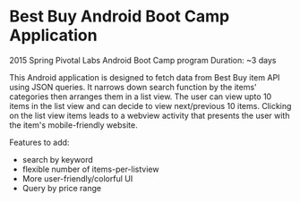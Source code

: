 # Best Buy Android Boot Camp Application

2015 Spring
Pivotal Labs Android Boot Camp program
Duration: ~3 days


This Android application is designed to fetch data from Best Buy item API using JSON queries.
It narrows down search function by the items' categories then arranges them in a list view.
The user can view upto 10 items in the list view and can decide to view next/previous 10 items.
Clicking on the list view items leads to a webview activity that presents the user with the item's mobile-friendly website.

Features to add:
- search by keyword
- flexible number of items-per-listview
- More user-friendly/colorful UI
- Query by price range
